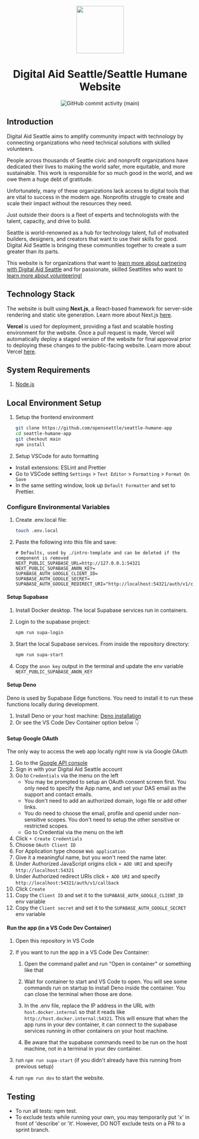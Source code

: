 <p align='center'>
    <a href='https://www.digitalaidseattle.org'>
        <img src='https://avatars.githubusercontent.com/u/3466034?s=200&v=4' height='128'>
    </a>
    <h1 align='center'>Digital Aid Seattle/Seattle Humane Website</h1>
</p>
<p align='center'>
    <img alt="GitHub commit activity (main)" src="https://img.shields.io/github/commit-activity/m/openseattle/open-seattle-website/main">
</p>

## Introduction

Digital Aid Seattle aims to amplify community impact with technology by
connecting organizations who need technical solutions with skilled volunteers.

People across thousands of Seattle civic and nonprofit organizations have
dedicated their lives to making the world safer, more equitable, and more
sustainable. This work is responsible for so much good in the world, and we owe
them a huge debt of gratitude.

Unfortunately, many of these organizations lack access to digital tools that are
vital to success in the modern age. Nonprofits struggle to create and scale
their impact without the resources they need.

Just outside their doors is a fleet of experts and technologists with the
talent, capacity, and drive to build.

Seattle is world-renowned as a hub for technology talent, full of motivated
builders, designers, and creators that want to use their skills for good.
Digital Aid Seattle is bringing these communities together to create a sum
greater than its parts.

This website is for organizations that want to
[learn more about partnering with Digital Aid Seattle](https://www.digitalaidseattle.org/partner)
and for passionate, skilled Seattlites who want to
[learn more about volunteering!](https://www.digitalaidseattle.org/volunteer)

## Technology Stack

The website is built using **Next.js**, a React-based framework for server-side
rendering and static site generation. Learn more about Next.js
[here](https://nextjs.org/docs/getting-started).

**Vercel** is used for deployment, providing a fast and scalable hosting
environment for the website. Once a pull request is made, Vercel will
automatically deploy a staged version of the website for final approval prior to
deploying these changes to the public-facing website. Learn more about Vercel
[here](https://vercel.com/docs).

## System Requirements

1. [Node.js](https://nodejs.org/en/)

## Local Environment Setup

1. Setup the frontend environment

   ```bash
   git clone https://github.com/openseattle/seattle-humane-app
   cd seattle-humane-app
   git checkout main
   npm install
   ```

1. Setup VSCode for auto formatting

- Install extensions: ESLint and Prettier
- Go to VSCode setting `Settings` > `Text Editor` > `Formatting` >
  `Format On Save`
- In the same setting window, look up `Default Formatter` and set to Prettier.

### Configure Environmental Variables

1. Create .env.local file:

   ```bash
   touch .env.local
   ```

1. Paste the following into this file and save:

   ```.env
   # Defaults, used by ./intro-template and can be deleted if the component is removed
   NEXT_PUBLIC_SUPABASE_URL=http://127.0.0.1:54321
   NEXT_PUBLIC_SUPABASE_ANON_KEY=
   SUPABASE_AUTH_GOOGLE_CLIENT_ID=
   SUPABASE_AUTH_GOOGLE_SECRET=
   SUPABASE_AUTH_GOOGLE_REDIRECT_URI="http://localhost:54321/auth/v1/callback"
   ```

#### Setup Supabase

1. Install Docker desktop. The local Supabase services run in containers.

1. Login to the supabase project:
   ```bash
   npm run supa-login
   ```

1. Start the local Supabase services. From inside the repository directory:
   ```bash
   npm run supa-start
   ```
1. Copy the `anon key` output in the terminal and update the env variable
   `NEXT_PUBLIC_SUPABASE_ANON_KEY`

#### Setup Deno

Deno is used by Supabase Edge functions. You need to install it to run these
functions locally during development.

1. Install Deno or your host machine:
   [Deno installation](https://docs.deno.com/runtime/manual/getting_started/installation)
1. Or see the VS Code Dev Container option below 👇

#### Setup Google OAuth

The only way to access the web app locally right now is via Google OAuth

1. Go to the
   [Google API console](https://console.cloud.google.com/apis/dashboard)
1. Sign in with your Digital Aid Seattle account
1. Go to `Credentials` via the menu on the left
   - You may be prompted to setup an OAuth consent screen first. You only need
     to specify the App name, and set your DAS email as the support and contact
     emails.
   - You don't need to add an authorized domain, logo file or add other links.
   - You do need to choose the email, profile and openid under non-sensitive
     scopes. You don't need to setup the other sensitive or restricted scopes.
   - Go to Credential via the menu on the left
1. Click `+ Create Credentials`
1. Choose `OAuth Client ID`
1. For Application type choose `Web application`
1. Give it a meaningful name, but you won't need the name later.
1. Under Authorized JavaScript origins click `+ ADD URI` and specify
   `http://localhost:54321`
1. Under Authorized redirect URIs click `+ ADD URI` and specify
   `http://localhost:54321/auth/v1/callback`
1. Click `Create`
1. Copy the `Client ID` and set it to the `SUPABASE_AUTH_GOOGLE_CLIENT_ID` env
   variable
1. Copy the `Client secret` and set it to the `SUPABASE_AUTH_GOOGLE_SECRET` env
   variable

#### Run the app (in a VS Code Dev Container)

1. Open this repository in VS Code

1. If you want to run the app in a VS Code Dev Container:

   1. Open the command pallet and run "Open in container" or something like that

   1. Wait for container to start and VS Code to open. You will see some
      commands run on startup to install Deno inside the container. You can
      close the terminal when those are done.

   1. In the .env file, replace the IP address in the URL with
      `host.docker.internal` so that it reads like
      `http://host.docker.internal:54321`. This will ensure that when the app
      runs in your dev container, it can connect to the supabase services
      running in other containers on your host machine.

   1. Be aware that the supabase commands need to be run on the host machine,
      not in a terminal in your dev container.

1. run `npm run supa-start` (if you didn't already have this running from
   previous setup)
1. run `npm run dev` to start the website.

## Testing

- To run all tests: npm test.
- To exclude tests while running your own, you may temporarily put 'x' in front
  of 'describe' or 'it'. However, DO NOT exclude tests on a PR to a sprint
  branch.
